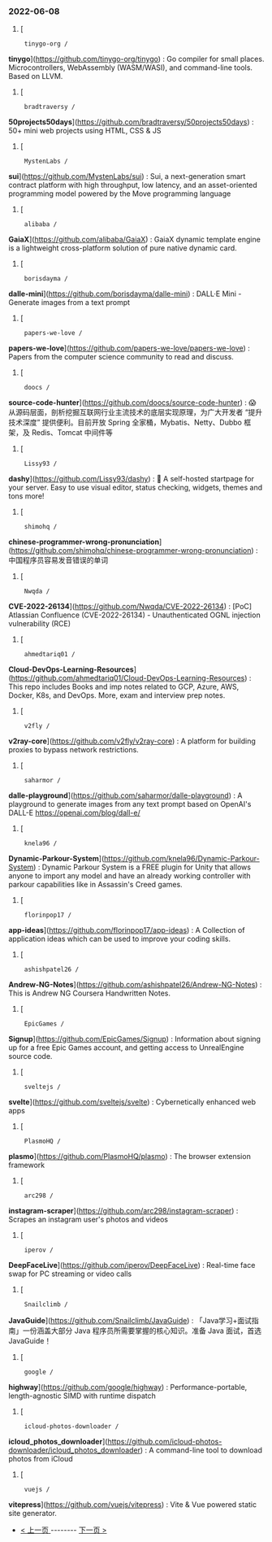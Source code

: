 ### 2022-06-08 
1. [
    

        tinygo-org /
**tinygo**](https://github.com/tinygo-org/tinygo) : Go compiler for small places. Microcontrollers, WebAssembly (WASM/WASI), and command-line tools. Based on LLVM.
1. [
    

        bradtraversy /
**50projects50days**](https://github.com/bradtraversy/50projects50days) : 50+ mini web projects using HTML, CSS & JS
1. [
    

        MystenLabs /
**sui**](https://github.com/MystenLabs/sui) : Sui, a next-generation smart contract platform with high throughput, low latency, and an asset-oriented programming model powered by the Move programming language
1. [
    

        alibaba /
**GaiaX**](https://github.com/alibaba/GaiaX) : GaiaX dynamic template engine is a lightweight cross-platform solution of pure native dynamic card.
1. [
    

        borisdayma /
**dalle-mini**](https://github.com/borisdayma/dalle-mini) : DALL·E Mini - Generate images from a text prompt
1. [
    

        papers-we-love /
**papers-we-love**](https://github.com/papers-we-love/papers-we-love) : Papers from the computer science community to read and discuss.
1. [
    

        doocs /
**source-code-hunter**](https://github.com/doocs/source-code-hunter) : 😱 从源码层面，剖析挖掘互联网行业主流技术的底层实现原理，为广大开发者 “提升技术深度” 提供便利。目前开放 Spring 全家桶，Mybatis、Netty、Dubbo 框架，及 Redis、Tomcat 中间件等
1. [
    

        Lissy93 /
**dashy**](https://github.com/Lissy93/dashy) : 🚀 A self-hosted startpage for your server. Easy to use visual editor, status checking, widgets, themes and tons more!
1. [
    

        shimohq /
**chinese-programmer-wrong-pronunciation**](https://github.com/shimohq/chinese-programmer-wrong-pronunciation) : 中国程序员容易发音错误的单词
1. [
    

        Nwqda /
**CVE-2022-26134**](https://github.com/Nwqda/CVE-2022-26134) : [PoC] Atlassian Confluence (CVE-2022-26134) - Unauthenticated OGNL injection vulnerability (RCE)
1. [
    

        ahmedtariq01 /
**Cloud-DevOps-Learning-Resources**](https://github.com/ahmedtariq01/Cloud-DevOps-Learning-Resources) : This repo includes Books and imp notes related to GCP, Azure, AWS, Docker, K8s, and DevOps. More, exam and interview prep notes.
1. [
    

        v2fly /
**v2ray-core**](https://github.com/v2fly/v2ray-core) : A platform for building proxies to bypass network restrictions.
1. [
    

        saharmor /
**dalle-playground**](https://github.com/saharmor/dalle-playground) : A playground to generate images from any text prompt based on OpenAI's DALL-E https://openai.com/blog/dall-e/
1. [
    

        knela96 /
**Dynamic-Parkour-System**](https://github.com/knela96/Dynamic-Parkour-System) : Dynamic Parkour System is a FREE plugin for Unity that allows anyone to import any model and have an already working controller with parkour capabilities like in Assassin's Creed games.
1. [
    

        florinpop17 /
**app-ideas**](https://github.com/florinpop17/app-ideas) : A Collection of application ideas which can be used to improve your coding skills.
1. [
    

        ashishpatel26 /
**Andrew-NG-Notes**](https://github.com/ashishpatel26/Andrew-NG-Notes) : This is Andrew NG Coursera Handwritten Notes.
1. [
    

        EpicGames /
**Signup**](https://github.com/EpicGames/Signup) : Information about signing up for a free Epic Games account, and getting access to UnrealEngine source code.
1. [
    

        sveltejs /
**svelte**](https://github.com/sveltejs/svelte) : Cybernetically enhanced web apps
1. [
    

        PlasmoHQ /
**plasmo**](https://github.com/PlasmoHQ/plasmo) : The browser extension framework
1. [
    

        arc298 /
**instagram-scraper**](https://github.com/arc298/instagram-scraper) : Scrapes an instagram user's photos and videos
1. [
    

        iperov /
**DeepFaceLive**](https://github.com/iperov/DeepFaceLive) : Real-time face swap for PC streaming or video calls
1. [
    

        Snailclimb /
**JavaGuide**](https://github.com/Snailclimb/JavaGuide) : 「Java学习+面试指南」一份涵盖大部分 Java 程序员所需要掌握的核心知识。准备 Java 面试，首选 JavaGuide！
1. [
    

        google /
**highway**](https://github.com/google/highway) : Performance-portable, length-agnostic SIMD with runtime dispatch
1. [
    

        icloud-photos-downloader /
**icloud_photos_downloader**](https://github.com/icloud-photos-downloader/icloud_photos_downloader) : A command-line tool to download photos from iCloud
1. [
    

        vuejs /
**vitepress**](https://github.com/vuejs/vitepress) : Vite & Vue powered static site generator. 

- [ < 上一页 ](https://github.com/able8/github-trending-daily-record/blob/master/2022-06-07.md) -------- [ 下一页 > ](https://github.com/able8/github-trending-daily-record/blob/master/2022-06-09.md)